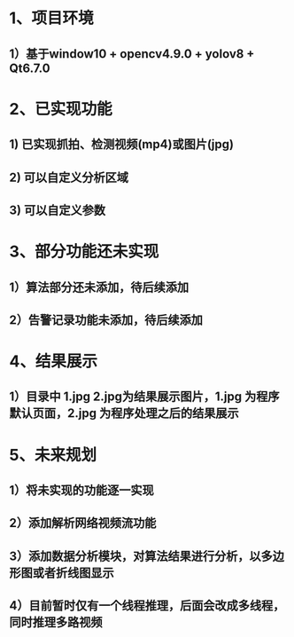 # 1、项目环境
  ## 1）基于window10 + opencv4.9.0 + yolov8  + Qt6.7.0
# 2、已实现功能
  ## 1) 已实现抓拍、检测视频(mp4)或图片(jpg)
  ## 2) 可以自定义分析区域
  ## 3) 可以自定义参数
# 3、部分功能还未实现
  ## 1）算法部分还未添加，待后续添加
  ## 2）告警记录功能未添加，待后续添加
# 4、结果展示
  ## 1）目录中 1.jpg 2.jpg为结果展示图片，1.jpg 为程序默认页面，2.jpg 为程序处理之后的结果展示
# 5、未来规划
  ## 1）将未实现的功能逐一实现
  ## 2）添加解析网络视频流功能
  ## 3）添加数据分析模块，对算法结果进行分析，以多边形图或者折线图显示
  ## 4）目前暂时仅有一个线程推理，后面会改成多线程，同时推理多路视频
